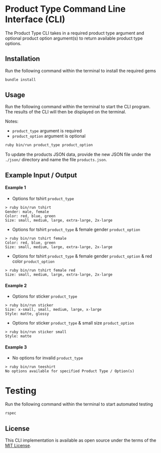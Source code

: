# Product Type Command Line Interface (CLI)

The Product Type CLI takes in a required product type argument and optional product option argument(s) to return available product type options.

## Installation

Run the following command within the terminal to install the required gems

```bash
bundle install
```

## Usage

Run the following command within the terminal to start the CLI program.
The results of the CLI will then be displayed on the terminal.

Notes:

- `product_type` argument is required
- `product_option` argument is optional

```bash
ruby bin/run product_type product_option
```

To update the products JSON data, provide the new JSON file under the `./json/` directory and name the file `products.json`.

## Example Input / Output

#### Example 1

- Options for tshirt `product_type`

```
> ruby bin/run tshirt
Gender: male, female
Color: red, blue, green
Size: small, medium, large, extra-large, 2x-large
```

- Options for tshirt `product_type` & female gender `product_option`

```
> ruby bin/run tshirt female
Color: red, blue, green
Size: small, medium, large, extra-large, 2x-large
```

- Options for tshirt `product_type` & female gender `product_option` & red color `product_option`

```
> ruby bin/run tshirt female red
Size: small, medium, large, extra-large, 2x-large
```

#### Example 2

- Options for sticker `product_type`

```
> ruby bin/run sticker
Size: x-small, small, medium, large, x-large
Style: matte, glossy
```

- Options for sticker `product_type` & small size `product_option`

```
> ruby bin/run sticker small
Style: matte
```

#### Example 3

- No options for invalid `product_type`

```
> ruby bin/run teeshirt
No options available for specified Product Type / Option(s)
```

# Testing

Run the following command within the terminal to start automated testing

```bash
rspec
```

## License

This CLI implementation is available as open source under the terms of the [MIT License](https://choosealicense.com/licenses/mit/).
